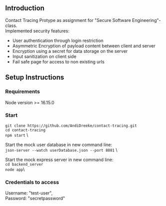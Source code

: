 ## Introduction
Contact Tracing Protype as assignment for "Secure Software Engineering"-class.\
Implemented security features:
- User authentication through login restriction
- Asymmetric Encryption of payload content between client and server
- Encryption using a secret for data storage on the server
- Input sanitization on client side
- Fail safe page for access to non existing urls

## Setup Instructions

### Requirements
Node version >= 16.15.0

### Start
`git clone https://github.com/AndiDreeke/contact-tracing.git` \
`cd contact-tracing` \
`npm start` \

Start the mock user database in new command line: \
`json-server --watch userDatabase.json --port 8081` \

Start the mock express server in new command line: \
`cd backend_server`\
`node app`\

### Credentials to access
Username: "test-user",\
Password: "secretpassword"